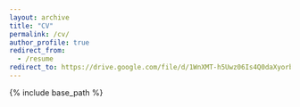 ```yaml
---
layout: archive
title: "CV"
permalink: /cv/
author_profile: true
redirect_from:
  - /resume
redirect_to: https://drive.google.com/file/d/1WnXMT-h5Uwz06Is4Q0daXyorbDq-TC3d/view?usp=share_link
---
```


{% include base_path %}
